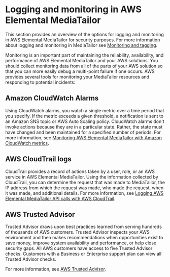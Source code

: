 # Logging and monitoring in AWS Elemental MediaTailor<a name="security-log-monitor"></a>

This section provides an overview of the options for logging and monitoring in AWS Elemental MediaTailor for security purposes\. For more information about logging and monitoring in MediaTailor see [Monitoring and tagging](monitoring.md)\.

Monitoring is an important part of maintaining the reliability, availability, and performance of AWS Elemental MediaTailor and your AWS solutions\. You should collect monitoring data from all of the parts of your AWS solution so that you can more easily debug a multi\-point failure if one occurs\. AWS provides several tools for monitoring your MediaTailor resources and responding to potential incidents:

## Amazon CloudWatch Alarms<a name="security-log-monitor-cloudwatch-alarms"></a>

Using CloudWatch alarms, you watch a single metric over a time period that you specify\. If the metric exceeds a given threshold, a notification is sent to an Amazon SNS topic or AWS Auto Scaling policy\. CloudWatch alarms don't invoke actions because they are in a particular state\. Rather, the state must have changed and been maintained for a specified number of periods\. For more information, see [Monitoring AWS Elemental MediaTailor with Amazon CloudWatch metrics](monitoring-cloudwatch-metrics.md)\.

## AWS CloudTrail logs<a name="security-log-monitor-cloudtrail-logs"></a>

CloudTrail provides a record of actions taken by a user, role, or an AWS service in AWS Elemental MediaTailor\. Using the information collected by CloudTrail, you can determine the request that was made to MediaTailor, the IP address from which the request was made, who made the request, when it was made, and additional details\. For more information, see [Logging AWS Elemental MediaTailor API calls with AWS CloudTrail](logging-using-cloudtrail.md)\.

## AWS Trusted Advisor<a name="security-log-monitor-trust-advisor"></a>

Trusted Advisor draws upon best practices learned from serving hundreds of thousands of AWS customers\. Trusted Advisor inspects your AWS environment and then makes recommendations when opportunities exist to save money, improve system availability and performance, or help close security gaps\. All AWS customers have access to five Trusted Advisor checks\. Customers with a Business or Enterprise support plan can view all Trusted Advisor checks\.

For more information, see [AWS Trusted Advisor](https://docs.aws.amazon.com/awssupport/latest/user/getting-started.html#trusted-advisor)\.